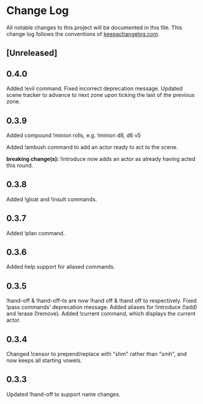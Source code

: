 # Change Log
All notable changes to this project will be documented in this file. This change log follows the conventions of [keepachangelog.com](http://keepachangelog.com/).

## [Unreleased]

## 0.4.0
Added !evil command.
Fixed incorrect deprecation message.
Updated scene tracker to advance to next zone upon ticking the last of the previous zone.

## 0.3.9
Added compound !minion rolls, e.g.
!minion d8, d6 v5

Added !ambush command to add an actor ready to act to the scene.

**breaking change(s):**
!introduce now adds an actor as already having acted this round.

## 0.3.8
Added !gloat and !insult commands.

## 0.3.7
Added !plan command.

## 0.3.6
Added help support for aliased commands.

## 0.3.5
!hand-off & !hand-off-to are now !hand off & !hand off to respectively.
Fixed !pass commands' deprecation message.
Added aliases for !introduce (!add) and !erase (!remove).
Added !current command, which displays the current actor.

## 0.3.4
Changed !censor to prepend/replace with "shm" rather than "smh", and now keeps all starting vowels.

## 0.3.3
Updated !hand-off to support name changes.